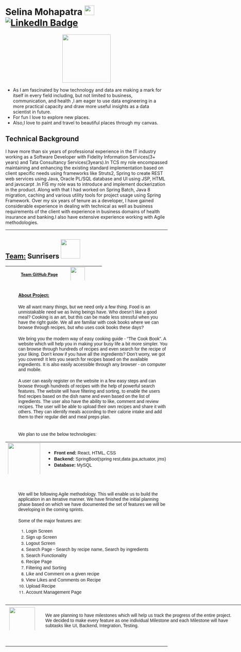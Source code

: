<h1 float="left">
  Selina Mohapatra 
  <img src="https://media.giphy.com/media/hvRJCLFzcasrR4ia7z/giphy.gif" width="30px" style="display: inline; border-width: 0px;"/>
  <div id="badges">
    <a href="https://www.linkedin.com/in/selina-mohapatra-1a5028146?trk=profile-badge">
      <img src="https://img.shields.io/badge/LinkedIn-blue?style=for-the-badge&logo=linkedin&logoColor=white" alt="LinkedIn Badge"/>
    </a>
  </div>
</h1>

<div id="welcome" align="center">
  <img src="https://media.giphy.com/media/qT3NpahR7tGnOqqjng/giphy.gif" width="150"/>
</div>

- As I am fascinated by how technology and data are making a mark for itself in every field including, but not limited to business, communication, and health ,I am eager to use data engineering in a more practical capacity and draw more useful insights as a data scientist in future.
- For fun I love to explore new places.
- Also,I love to paint and travel to beautiful places through my canvas.

## Technical Background
I have more than six years of professional experience in the IT industry working as a Software Developer with Fidelity Information Services(3+ years) and Tata Consultancy Services(3years).In TCS my role encompassed maintaining and enhancing the existing standard implementation based on client specific needs using frameworks like Struts2, Spring to create REST web services using Java, Oracle PL/SQL database and UI using JSP, HTML and javscarpt .In FIS my role was to introduce and implement dockerization in the product. Along with that I had worked on Spring Batch, Java 8 migration, caching and various utility tools for project usage using Spring Framework. Over my six years of tenure as a developer, I have gained considerable experience in
dealing with technical as well as business requirements of the client with experience in business domains of health insurance and banking.I also have extensive experience working with Agile methodologies.

<hr/>

 <h2>
    <u>Team:</u> Sunrisers
    <img src="https://media.giphy.com/media/jyODovkO5srrJC3m77/giphy.gif" width="60px" style="display: inline; border-width: 0px;"/>
    <br>
 </h2>
  
<body>
<table border="0" cellpadding="1" cellspacing="1" style="height:45px;width:300px;">
	<tbody>
		<tr>
			<td style="width: 200px;">
			<h2 class="p1" style="font-variant-numeric: normal; font-variant-east-asian: normal; margin: 0px 0px 0px 40px; font-stretch: normal; font-size: 13px; line-height: normal; font-family: &quot;Helvetica Neue&quot;;"><a href="https://manchint.github.io/GVSU-CIS641-sunrisers_base/" target="_blank">Team GitHub Page</a></h2>
			</td>
			<td style="width: 100px;"><a href="https://manchint.github.io/GVSU-CIS641-sunrisers_base/"><img alt="" src="https://media.giphy.com/media/du3J3cXyzhj75IOgvA/giphy.gif" style="width: 45px; height: 45px;" /></a></td>
		</tr>
	</tbody>
</table>

<h2 class="p1" style="margin: 0px 0px 0px 40px; font-variant-numeric: normal; font-variant-east-asian: normal; font-stretch: normal; font-size: 13px; line-height: normal; font-family: &quot;Helvetica Neue&quot;;">&nbsp;</h2>

<h1 class="p1" style="margin: 0px 0px 0px 40px; font-variant-numeric: normal; font-variant-east-asian: normal; font-stretch: normal; font-size: 13px; line-height: normal; font-family: &quot;Helvetica Neue&quot;;"><u><span style="font-size:14px;">About Project:</span></u></h1>

<p class="p1" style="margin: 0px 0px 0px 40px; font-variant-numeric: normal; font-variant-east-asian: normal; font-stretch: normal; font-size: 13px; line-height: normal; font-family: &quot;Helvetica Neue&quot;;">&nbsp;</p>

<p class="p1" style="margin: 0px 0px 0px 40px; font-variant-numeric: normal; font-variant-east-asian: normal; font-stretch: normal; font-size: 13px; line-height: normal; font-family: &quot;Helvetica Neue&quot;;"><span style="font-size:14px;"><span style="font-family:arial,helvetica,sans-serif;">We all want many things, but we need only a few thing. Food is an unmistakable need we as living beings have. Who doesn&rsquo;t like a good meal? Cooking is an art, but this can be made less stressful when you have the right guide. We all are familiar with cook books where we can browse through recipes, but who uses cook books these days?</span></span></p>

<p class="p2" style="margin: 0px; font-variant-numeric: normal; font-variant-east-asian: normal; font-stretch: normal; font-size: 13px; line-height: normal; font-family: &quot;Helvetica Neue&quot;; min-height: 15px;">&nbsp;</p>

<p class="p1" style="margin: 0px 0px 0px 40px; font-variant-numeric: normal; font-variant-east-asian: normal; font-stretch: normal; font-size: 13px; line-height: normal; font-family: &quot;Helvetica Neue&quot;;"><span style="font-size:14px;"><span style="font-family:arial,helvetica,sans-serif;">We bring you the modern way of easy cooking guide - &ldquo;The Cook Book&rdquo;. A website which will help you in making your busy life a bit more simpler. You can browse through hundreds of recipes and even search for the recipe of your liking. Don&rsquo;t know if you have all the ingredients? Don&rsquo;t worry, we got you covered! It lets you search for recipes based on the available ingredients. It is also easily accessible through any browser - on computer and mobile.</span></span></p>

<p class="p2" style="margin: 0px; font-variant-numeric: normal; font-variant-east-asian: normal; font-stretch: normal; font-size: 13px; line-height: normal; font-family: &quot;Helvetica Neue&quot;; min-height: 15px;">&nbsp;</p>

<p class="p1" style="margin: 0px 0px 0px 40px; font-variant-numeric: normal; font-variant-east-asian: normal; font-stretch: normal; font-size: 13px; line-height: normal; font-family: &quot;Helvetica Neue&quot;;"><span style="font-size:14px;"><span style="font-family:arial,helvetica,sans-serif;">A user can easily register on the website in a few easy steps and can browse through hundreds of recipes with the help of powerful search features. The website will have filtering and sorting, to enable the users find recipes based on the dish name and even based on the list of ingredients. The user also have the ability to like, comment and review recipes. The user will be able to upload their own recipes and share it with others. They can identify meals according to their calorie intake and add them to their regular diet and meal preps plan.</span></span></p>

<p class="p2" style="margin: 0px; font-variant-numeric: normal; font-variant-east-asian: normal; font-stretch: normal; font-size: 13px; line-height: normal; font-family: &quot;Helvetica Neue&quot;; min-height: 15px;">&nbsp;</p>

<p class="p2" style="margin: 0px; font-variant-numeric: normal; font-variant-east-asian: normal; font-stretch: normal; font-size: 13px; line-height: normal; font-family: &quot;Helvetica Neue&quot;; min-height: 15px;">&nbsp;</p>

<p class="p1" style="margin: 0px 0px 0px 40px; font-variant-numeric: normal; font-variant-east-asian: normal; font-stretch: normal; font-size: 13px; line-height: normal; font-family: &quot;Helvetica Neue&quot;;"><span style="font-size:14px;"><span style="font-family:arial,helvetica,sans-serif;">We plan to use the below technologies:</span></span></p>

<table align="center" border="0" cellpadding="1" cellspacing="1" style="height:100px;width:800px;">
	<tbody>
		<tr>
			<td style="width: 100px; height: 100px; white-space: nowrap; text-align: center; vertical-align: middle;"><span style="font-size:14px;"><span style="font-family:arial,helvetica,sans-serif;"><img alt="" src="https://media.giphy.com/media/mAZf4H4Pi0wwlj3ZAw/giphy.gif" style="height: 100px; width: 100px;" /></span></span></td>
			<td colspan="2" style="width: 600px; text-align: left; vertical-align: middle; height: 100px;">
			<ul>
				<li class="p1" style="margin-top: 0px; margin-right: 0px; margin-bottom: 0px; font-variant-numeric: normal; font-variant-east-asian: normal; font-stretch: normal; font-size: 13px; line-height: normal; font-family: &quot;Helvetica Neue&quot;;"><span style="font-size:14px;"><span style="font-family:arial,helvetica,sans-serif;"><b>Front end:</b>&nbsp;React, HTML, CSS</span></span></li>
				<li class="p1" style="margin-top: 0px; margin-right: 0px; margin-bottom: 0px; font-variant-numeric: normal; font-variant-east-asian: normal; font-stretch: normal; font-size: 13px; line-height: normal; font-family: &quot;Helvetica Neue&quot;;"><span style="font-size:14px;"><span style="font-family:arial,helvetica,sans-serif;"><b>Backend:</b>&nbsp;SpringBoot(spring rest,data jpa,actuator, jms)</span></span></li>
				<li class="p1" style="margin-top: 0px; margin-right: 0px; margin-bottom: 0px; font-variant-numeric: normal; font-variant-east-asian: normal; font-stretch: normal; font-size: 13px; line-height: normal; font-family: &quot;Helvetica Neue&quot;;"><span style="font-size:14px;"><span style="font-family:arial,helvetica,sans-serif;"><b>Database:</b>&nbsp;MySQL</span></span></li>
			</ul>
			</td>
		</tr>
	</tbody>
</table>

<p class="p1" style="margin: 0px 0px 0px 80px; font-variant-numeric: normal; font-variant-east-asian: normal; font-stretch: normal; font-size: 13px; line-height: normal; font-family: &quot;Helvetica Neue&quot;;">&nbsp;</p>

<p class="p2" style="margin: 0px; font-variant-numeric: normal; font-variant-east-asian: normal; font-stretch: normal; font-size: 13px; line-height: normal; font-family: &quot;Helvetica Neue&quot;; min-height: 15px;">&nbsp;</p>

<p class="p1" style="margin: 0px 0px 0px 40px; font-variant-numeric: normal; font-variant-east-asian: normal; font-stretch: normal; font-size: 13px; line-height: normal; font-family: &quot;Helvetica Neue&quot;;"><span style="font-size:14px;"><span style="font-family:arial,helvetica,sans-serif;">We will be following Agile methodology. This will enable us to build the application in an iterative manner. We have finished the initial planning phase based on which we have documented the set of features we will be developing in the coming sprints.</span></span></p>

<p class="p2" style="margin: 0px 0px 0px 40px; font-variant-numeric: normal; font-variant-east-asian: normal; font-stretch: normal; font-size: 13px; line-height: normal; font-family: &quot;Helvetica Neue&quot;; min-height: 15px;">&nbsp;</p>

<p class="p1" style="margin: 0px 0px 0px 40px; font-variant-numeric: normal; font-variant-east-asian: normal; font-stretch: normal; font-size: 13px; line-height: normal; font-family: &quot;Helvetica Neue&quot;;"><span style="font-size:14px;"><span style="font-family:arial,helvetica,sans-serif;">Some of the major features are:</span></span></p>

<ol>
	<li class="p1" style="margin: 0px 0px 0px 40px; font-variant-numeric: normal; font-variant-east-asian: normal; font-stretch: normal; font-size: 13px; line-height: normal; font-family: &quot;Helvetica Neue&quot;;"><span style="font-size:14px;"><span style="font-family:arial,helvetica,sans-serif;">Login Screen</span></span></li>
	<li class="p1" style="margin: 0px 0px 0px 40px; font-variant-numeric: normal; font-variant-east-asian: normal; font-stretch: normal; font-size: 13px; line-height: normal; font-family: &quot;Helvetica Neue&quot;;"><span style="font-size:14px;"><span style="font-family:arial,helvetica,sans-serif;">Sign up Screen</span></span></li>
	<li class="p1" style="margin: 0px 0px 0px 40px; font-variant-numeric: normal; font-variant-east-asian: normal; font-stretch: normal; font-size: 13px; line-height: normal; font-family: &quot;Helvetica Neue&quot;;"><span style="font-size:14px;"><span style="font-family:arial,helvetica,sans-serif;">Logout Screen</span></span></li>
	<li class="p1" style="margin: 0px 0px 0px 40px; font-variant-numeric: normal; font-variant-east-asian: normal; font-stretch: normal; font-size: 13px; line-height: normal; font-family: &quot;Helvetica Neue&quot;;"><span style="font-size:14px;"><span style="font-family:arial,helvetica,sans-serif;">Search Page - Search by recipe name, Search by ingredients</span></span></li>
	<li class="p1" style="margin: 0px 0px 0px 40px; font-variant-numeric: normal; font-variant-east-asian: normal; font-stretch: normal; font-size: 13px; line-height: normal; font-family: &quot;Helvetica Neue&quot;;"><span style="font-size:14px;"><span style="font-family:arial,helvetica,sans-serif;">Search Functionality</span></span></li>
	<li class="p1" style="margin: 0px 0px 0px 40px; font-variant-numeric: normal; font-variant-east-asian: normal; font-stretch: normal; font-size: 13px; line-height: normal; font-family: &quot;Helvetica Neue&quot;;"><span style="font-size:14px;"><span style="font-family:arial,helvetica,sans-serif;">Recipe Page</span></span></li>
	<li class="p1" style="margin: 0px 0px 0px 40px; font-variant-numeric: normal; font-variant-east-asian: normal; font-stretch: normal; font-size: 13px; line-height: normal; font-family: &quot;Helvetica Neue&quot;;"><span style="font-size:14px;"><span style="font-family:arial,helvetica,sans-serif;">Filtering and Sorting</span></span></li>
	<li class="p1" style="margin: 0px 0px 0px 40px; font-variant-numeric: normal; font-variant-east-asian: normal; font-stretch: normal; font-size: 13px; line-height: normal; font-family: &quot;Helvetica Neue&quot;;"><span style="font-size:14px;"><span style="font-family:arial,helvetica,sans-serif;">Like and Comment on a given recipe</span></span></li>
	<li class="p1" style="margin: 0px 0px 0px 40px; font-variant-numeric: normal; font-variant-east-asian: normal; font-stretch: normal; font-size: 13px; line-height: normal; font-family: &quot;Helvetica Neue&quot;;"><span style="font-size:14px;"><span style="font-family:arial,helvetica,sans-serif;">View Likes and Comments on Recipe</span></span></li>
	<li class="p1" style="margin: 0px 0px 0px 40px; font-variant-numeric: normal; font-variant-east-asian: normal; font-stretch: normal; font-size: 13px; line-height: normal; font-family: &quot;Helvetica Neue&quot;;"><span style="font-size:14px;"><span style="font-family:arial,helvetica,sans-serif;">Upload Recipe</span></span></li>
	<li class="p1" style="margin: 0px 0px 0px 40px; font-variant-numeric: normal; font-variant-east-asian: normal; font-stretch: normal; font-size: 13px; line-height: normal; font-family: &quot;Helvetica Neue&quot;;"><span style="font-size:14px;"><span style="font-family:arial,helvetica,sans-serif;">Account Management Page</span></span></li>
</ol>

<table align="left" border="0" cellpadding="1" cellspacing="1" style="height:80px;width:800px;">
	<tbody>
		<tr>
			<td style="white-space: nowrap; width: 100px; height: 100px; text-align: center; vertical-align: middle;"><span style="font-size:14px;"><span style="font-family:arial,helvetica,sans-serif;"><img alt="" src="https://media.giphy.com/media/QWYF4YJycPVTEXTa9I/giphy.gif" style="font-family: &quot;Helvetica Neue&quot;; font-size: 13px; width: 80px; height: 80px;" />&nbsp; &nbsp;</span></span></td>
			<td colspan="3" rowspan="2" style="text-align: left; vertical-align: middle; width: 600px; height: 80px;">
			<p><span style="font-size:14px;"><span style="font-family:arial,helvetica,sans-serif;">We are planning to have milestones which will help us track the progress of the entire project.<br />
			We decided to make every feature as one individual Milestone and each Milestone will have subtasks like UI, Backend, Integration, Testing.</span></span></p>
			</td>
		</tr>
	</tbody>
</table>

<p class="p2" style="margin: 0px 0px 0px 40px; font-variant-numeric: normal; font-variant-east-asian: normal; font-stretch: normal; font-size: 13px; line-height: normal; font-family: &quot;Helvetica Neue&quot;; min-height: 15px;">&nbsp;</p>
</body>

<hr/>
